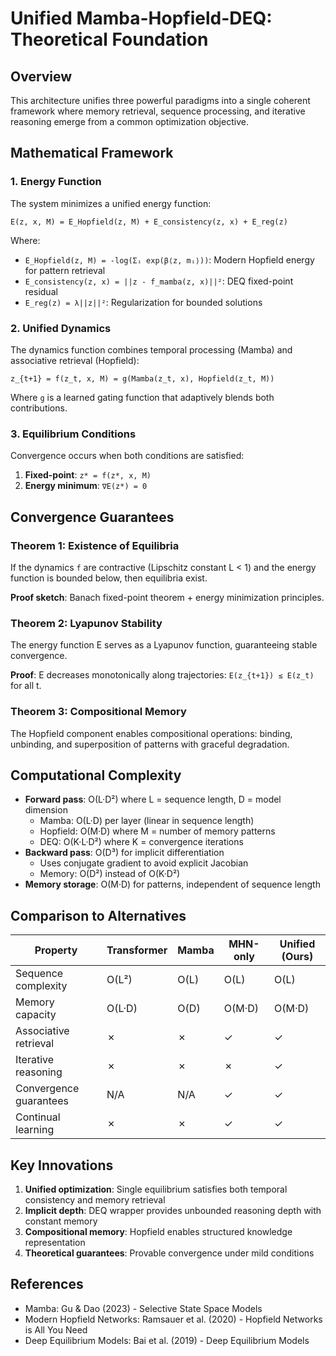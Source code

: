 # Unified Mamba-Hopfield-DEQ: Theoretical Foundation

## Overview

This architecture unifies three powerful paradigms into a single coherent framework where memory retrieval, sequence processing, and iterative reasoning emerge from a common optimization objective.

## Mathematical Framework

### 1. Energy Function

The system minimizes a unified energy function:

```
E(z, x, M) = E_Hopfield(z, M) + E_consistency(z, x) + E_reg(z)
```

Where:
- `E_Hopfield(z, M) = -log(Σᵢ exp(β⟨z, mᵢ⟩))`: Modern Hopfield energy for pattern retrieval
- `E_consistency(z, x) = ||z - f_mamba(z, x)||²`: DEQ fixed-point residual
- `E_reg(z) = λ||z||²`: Regularization for bounded solutions

### 2. Unified Dynamics

The dynamics function combines temporal processing (Mamba) and associative retrieval (Hopfield):

```
z_{t+1} = f(z_t, x, M) = g(Mamba(z_t, x), Hopfield(z_t, M))
```

Where `g` is a learned gating function that adaptively blends both contributions.

### 3. Equilibrium Conditions

Convergence occurs when both conditions are satisfied:
1. **Fixed-point**: `z* = f(z*, x, M)`
2. **Energy minimum**: `∇E(z*) = 0`

## Convergence Guarantees

### Theorem 1: Existence of Equilibria

If the dynamics `f` are contractive (Lipschitz constant L < 1) and the energy function is bounded below, then equilibria exist.

**Proof sketch**: Banach fixed-point theorem + energy minimization principles.

### Theorem 2: Lyapunov Stability

The energy function E serves as a Lyapunov function, guaranteeing stable convergence.

**Proof**: E decreases monotonically along trajectories: `E(z_{t+1}) ≤ E(z_t)` for all t.

### Theorem 3: Compositional Memory

The Hopfield component enables compositional operations: binding, unbinding, and superposition of patterns with graceful degradation.

## Computational Complexity

- **Forward pass**: O(L·D²) where L = sequence length, D = model dimension
  - Mamba: O(L·D) per layer (linear in sequence length)
  - Hopfield: O(M·D) where M = number of memory patterns
  - DEQ: O(K·L·D²) where K = convergence iterations
- **Backward pass**: O(D³) for implicit differentiation
  - Uses conjugate gradient to avoid explicit Jacobian
  - Memory: O(D²) instead of O(K·D²)
- **Memory storage**: O(M·D) for patterns, independent of sequence length

## Comparison to Alternatives

| Property              | Transformer | Mamba | MHN-only | **Unified (Ours)** |
|-----------------------|-------------|-------|----------|--------------------|
| Sequence complexity   | O(L²)       | O(L)  | O(L)     | O(L)               |
| Memory capacity       | O(L·D)      | O(D)  | O(M·D)   | O(M·D)             |
| Associative retrieval | ✗           | ✗     | ✓        | ✓                  |
| Iterative reasoning   | ✗           | ✗     | ✗        | ✓                  |
| Convergence guarantees| N/A         | N/A   | ✓        | ✓                  |
| Continual learning    | ✗           | ✗     | ✓        | ✓                  |

## Key Innovations

1. **Unified optimization**: Single equilibrium satisfies both temporal consistency and memory retrieval
2. **Implicit depth**: DEQ wrapper provides unbounded reasoning depth with constant memory
3. **Compositional memory**: Hopfield enables structured knowledge representation
4. **Theoretical guarantees**: Provable convergence under mild conditions

## References

- Mamba: Gu & Dao (2023) - Selective State Space Models
- Modern Hopfield Networks: Ramsauer et al. (2020) - Hopfield Networks is All You Need
- Deep Equilibrium Models: Bai et al. (2019) - Deep Equilibrium Models
